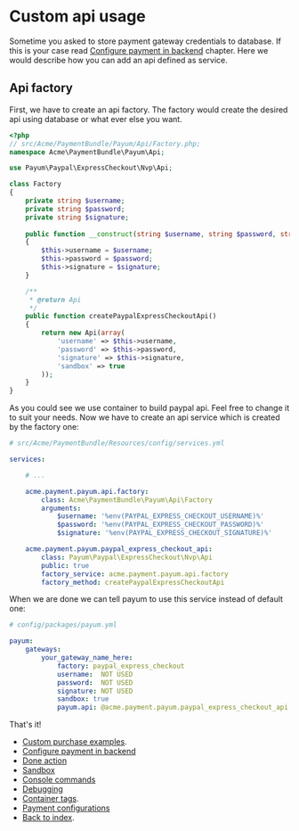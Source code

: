 # Custom api usage

Sometime you asked to store payment gateway credentials to database. 
If this is your case read [Configure payment in backend](configure-payment-in-backend.md) chapter.
Here we would describe how you can add an api defined as service.

## Api factory

First, we have to create an api factory.
The factory would create the desired api using database or what ever else you want.

```php
<?php
// src/Acme/PaymentBundle/Payum/Api/Factory.php;
namespace Acme\PaymentBundle\Payum\Api;

use Payum\Paypal\ExpressCheckout\Nvp\Api;

class Factory
{
    private string $username;
    private string $password;
    private string $signature;
    
    public function __construct(string $username, string $password, string $signature)
    {
        $this->username = $username;
        $this->password = $password;
        $this->signature = $signature;
    }

    /**
     * @return Api
     */
    public function createPaypalExpressCheckoutApi()
    {
        return new Api(array(
            'username' => $this->username,
            'password' => $this->password,
            'signature' => $this->signature,
            'sandbox' => true
        ));
    }
}
```

As you could see we use container to build paypal api.
Feel free to change it to suit your needs.
Now we have to create an api service which is created by the factory one:

```yaml
# src/Acme/PaymentBundle/Resources/config/services.yml

services:

    # ...

    acme.payment.payum.api.factory:
        class: Acme\PaymentBundle\Payum\Api\Factory
        arguments:
            $username: '%env(PAYPAL_EXPRESS_CHECKOUT_USERNAME)%'
            $password: '%env(PAYPAL_EXPRESS_CHECKOUT_PASSWORD)%'
            $signature: '%env(PAYPAL_EXPRESS_CHECKOUT_SIGNATURE)%'

    acme.payment.payum.paypal_express_checkout_api:
        class: Payum\Paypal\ExpressCheckout\Nvp\Api
        public: true
        factory_service: acme.payment.payum.api.factory
        factory_method: createPaypalExpressCheckoutApi
```

When we are done we can tell payum to use this service instead of default one:

```yaml
# config/packages/payum.yml

payum:
    gateways:
        your_gateway_name_here:
            factory: paypal_express_checkout
            username:  NOT USED
            password:  NOT USED
            signature: NOT USED
            sandbox: true
            payum.api: @acme.payment.payum.paypal_express_checkout_api

```

That's it!

* [Custom purchase examples](custom_purchase_examples.md).
* [Configure payment in backend](configure-payment-in-backend.md)
* [Done action](purchase_done_action.md)
* [Sandbox](sandbox.md)
* [Console commands](console_commands.md)
* [Debugging](debugging.md)
* [Container tags](container_tags.md).
* [Payment configurations](configuration_reference.md)
* [Back to index](index.md).
